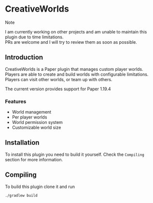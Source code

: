 # CreativeWorlds

> [!NOTE]
> I am currently working on other projects and am unable to maintain this plugin due to time limitations.<br>
> PRs are welcome and I will try to review them as soon as possible.

## Introduction
CreativeWorlds is a Paper plugin that manages custom player worlds. Players are able to create and build worlds with configurable limitations.
Players can visit other worlds, or team up with others.

The current version provides support for Paper 1.19.4

### Features
- World management
- Per player worlds
- World permission system
- Customizable world size

## Installation
To install this plugin you need to build it yourself. Check the `Compiling` section for more information.

## Compiling
To build this plugin clone it and run
```
./gradlew build
```
